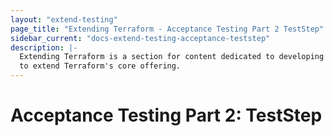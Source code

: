```yaml
---
layout: "extend-testing"
page_title: "Extending Terraform - Acceptance Testing Part 2 TestStep"
sidebar_current: "docs-extend-testing-acceptance-teststep"
description: |-
  Extending Terraform is a section for content dedicated to developing Plugins
  to extend Terraform's core offering.
---
```


# Acceptance Testing Part 2: TestStep
